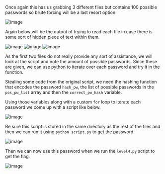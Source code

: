 Once again this has us grabbing 3 different files but contains 100 possible passwords so brute forcing will be a last resort option.

![image](https://github.com/JMacPort/picoCTFs/assets/145376972/99612826-957a-4852-9d2f-df49d8c0bf05)

Again below will be the output of trying to read each file in case there is some sort of hidden piece of text within them. 

![image](https://github.com/JMacPort/picoCTFs/assets/145376972/b8acd7e6-4c23-4c21-bdec-09ff446ec054)
![image](https://github.com/JMacPort/picoCTFs/assets/145376972/deee494f-e92b-4460-a130-282cfbfe4e5f)
![image](https://github.com/JMacPort/picoCTFs/assets/145376972/9291fd02-919c-46dc-b7bf-98fc4d5378b6)

As the first two files do not really provide any sort of assistance, we will look at the script and note the amount of possible passwords. Since these are given, we can use python to iterate over each password and try it in the function. 

Stealing some code from the original script, we need the hashing function that encodes the password `hash_pw`, the list of possible passwords in the `pos_pw_list` array and then the `correct_pw_hash` variable.

Using those variables along with a custom `for` loop to iterate each password we come up with a script like below.

![image](https://github.com/JMacPort/picoCTFs/assets/145376972/fb2b5428-fe70-4fdb-bc4a-34e00b2c5096)

Be sure this script is stored in the same directory as the rest of the files and then we can run it using `python script.py` to get the password. 

![image](https://github.com/JMacPort/picoCTFs/assets/145376972/16e47d64-0b96-4369-a125-3b8d05087a9b)

Then we can now use this password when we run the `level4.py` script to get the flag.

![image](https://github.com/JMacPort/picoCTFs/assets/145376972/356d5b98-28e7-4f68-811b-423eba406307)

